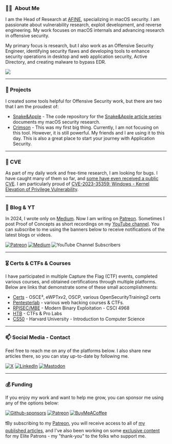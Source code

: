### :man_technologist: &nbsp;About Me
I am the Head of Research at [AFINE](https://afine.com/), specializing in macOS security. I am passionate about vulnerability research, exploit development, and reverse engineering. My work focuses on macOS internals and advancing research in offensive security. 

My primary focus is research, but I also work as an Offensive Security Engineer, identifying security flaws and developing tools to enhance security operations in desktop and web application security, Active Directory, and creating malware to bypass EDR.

![](https://komarev.com/ghpvc/?username=Karmaz95&color=red)
***
### 🔭 Projects
I created some tools helpful for Offensive Security work, but there are two that I am the proudest of:
* [Snake&Apple](https://github.com/Karmaz95/Snake_Apple) - The code repository for the [Snake&Apple article series](https://medium.com/@karol-mazurek/list/snakeapple-50baea541374) documents my macOS security research.
* [Crimson](https://github.com/Karmaz95/crimson) - This was my first big thing. Currently, I am not focusing on this tool. However, it is still powerful. My friends and I are using it to this day. This is also a great place to start your journey with Application Security.

***
### 🐛 CVE
As part of my daily work and free-time research, I am looking for bugs. 
I have caught many of them so far, and [some have even received a public CVE](https://github.com/Karmaz95/Credits). I am particularly proud of [CVE-2023-35359: Windows - Kernel Elevation of Privilege Vulnerability](https://msrc.microsoft.com/update-guide/en-US/vulnerability/CVE-2023-35359).

***
### 📖 Blog & YT
In 2024, I wrote only on [Medium](https://karol-mazurek.medium.com/). Now I am writing on [Patreon](https://www.patreon.com/Karol_Mazurek). Sometimes I post Proof of Concepts as short recordings on my [YouTube channel](https://www.youtube.com/channel/UCPSvQXGgDEHBLi7mV665SiA). You can subscribe to me using the banners below to receive notifications of the latest blogs or videos.

[![Patreon](https://img.shields.io/badge/Patreon-F96854?style=for-the-badge&logo=patreon&logoColor=white)](https://www.patreon.com/Karol_Mazurek)
[![Medium](https://img.shields.io/badge/Medium-12100E?style=for-the-badge&logo=medium&logoColor=white)](https://karol-mazurek.medium.com/)
![YouTube Channel Subscribers](https://img.shields.io/youtube/channel/subscribers/UCPSvQXGgDEHBLi7mV665SiA?style=social&link=https%3A%2F%2Fwww.youtube.com%2F%40karol-mazurek)

***
### 🎖️ Certs & CTFs & Courses
I have participated in multiple Capture the Flag (CTF) events, completed various courses, and obtained certifications through multiple platforms. Below are links that demonstrate some of these small accomplishments:
* [Certs](https://www.credential.net/profile/karmaz/wallet#gs.3bpxob) - OSCE³, eWPTxv2, OSCP, various OpenSecurityTraining2 certs
* [Pentesterlab](https://pentesterlab.com/profile/e421693bba23833f2255e89ee9) - various web hacking courses & CTFs.
* [RPISEC/MBE](https://github.com/Karmaz95/MBE) - Modern Binary Exploitation - CSCI 4968
* [HTB](https://app.hackthebox.com/profile/187934) - CTFs & Pro Labs
* [CS50](https://certificates.cs50.io/21e12b5c-a762-4fd8-bc5d-d824c9b6680e.pdf) - Harvard University - Introduction to Computer Science

***
### 📫 Social Media - Contact
Feel free to reach me on any of the platforms below. I also share new articles there, so you can stay up-to-date by following me.

[![X](https://img.shields.io/badge/X-%23000000.svg?style=for-the-badge&logo=X&logoColor=white)](https://twitter.com/karmaz95)
[![LinkedIn](https://img.shields.io/badge/linkedin-%230077B5.svg?style=for-the-badge&logo=linkedin&logoColor=white)](https://www.linkedin.com/in/karol-mazurek-849975183/)
[![Mastodon](https://img.shields.io/badge/-MASTODON-%232B90D9?style=for-the-badge&logo=mastodon&logoColor=white)](https://infosec.exchange/@karmaz)

***
### 💰 Funding
If you enjoy my work and want to help me grow, you can sponsor me using any of the options below:

[![Github-sponsors](https://img.shields.io/badge/sponsor-30363D?style=for-the-badge&logo=GitHub-Sponsors&logoColor=#EA4AAA)](https://github.com/sponsors/Karmaz95)
[![Patreon](https://img.shields.io/badge/Patreon-F96854?style=for-the-badge&logo=patreon&logoColor=white)](https://www.patreon.com/Karol_Mazurek)
[![BuyMeACoffee](https://img.shields.io/badge/Buy%20Me%20a%20Coffee-ffdd00?style=for-the-badge&logo=buy-me-a-coffee&logoColor=black)](https://www.buymeacoffee.com/karmaz95)

❗By subscribing to my [Patreon](https://www.patreon.com/Karol_Mazurek), you will receive access to all of [my published articles](https://www.patreon.com/Karol_Mazurek/shop/all-medium-articles-121970?source=storefront), and I've also been working on some [exclusive content](https://www.patreon.com/collection/1529482?view=condensed) for my Elite Patrons - my "thank-you" to the folks who support me.
